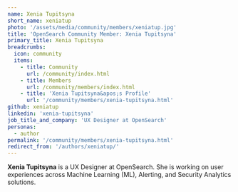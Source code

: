 ```yaml
---
name: Xenia Tupitsyna
short_name: xeniatup
photo: '/assets/media/community/members/xeniatup.jpg'
title: 'OpenSearch Community Member: Xenia Tupitsyna'
primary_title: Xenia Tupitsyna
breadcrumbs:
  icon: community
  items:
    - title: Community
      url: /community/index.html
    - title: Members
      url: /community/members/index.html
    - title: 'Xenia Tupitsyna&apos;s Profile'
      url: '/community/members/xenia-tupitsyna.html'
github: xeniatup
linkedin: 'xenia-tupitsyna'
job_title_and_company: 'UX Designer at OpenSearch'
personas:
  - author
permalink: '/community/members/xenia-tupitsyna.html'
redirect_from: '/authors/xeniatup/'
---
```


**Xenia Tupitsyna** is a UX Designer at OpenSearch. She is working on user experiences across Machine Learning (ML), Alerting, and Security Analytics solutions.

